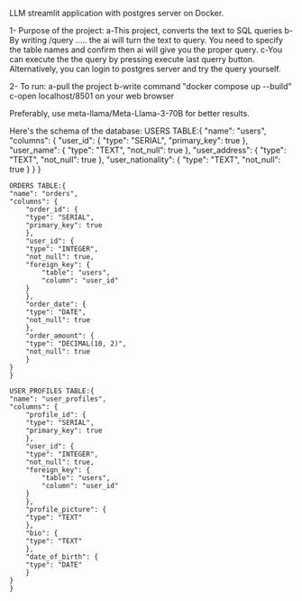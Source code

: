 LLM streamlit application with postgres server on Docker. 


1- Purpose of the project:
    a-This project, converts the text to SQL queries
    b-By writing /query ..... the ai will turn the text to query. You need to specify the table names and confirm then ai will give you the proper query.
    c-You can execute the the query by pressing execute last querry button. Alternatively, you can login to postgres server and try the query yourself.


2- To run:
    a-pull the project
    b-write command "docker compose up --build"
    c-open localhost/8501 on your web browser 

Preferably, use meta-llama/Meta-Llama-3-70B for better results.

Here's the schema of the database:
        USERS TABLE:{
    "name": "users",
    "columns": {
        "user_id": {
        "type": "SERIAL",
        "primary_key": true
        },
        "user_name": {
        "type": "TEXT",
        "not_null": true
        },
        "user_address": {
        "type": "TEXT",
        "not_null": true
        },
        "user_nationality": {
        "type": "TEXT",
        "not_null": true
        }
    }
    }
    
    ORDERS TABLE:{
    "name": "orders",
    "columns": {
        "order_id": {
        "type": "SERIAL",
        "primary_key": true
        },
        "user_id": {
        "type": "INTEGER",
        "not_null": true,
        "foreign_key": {
            "table": "users",
            "column": "user_id"
        }
        },
        "order_date": {
        "type": "DATE",
        "not_null": true
        },
        "order_amount": {
        "type": "DECIMAL(10, 2)",
        "not_null": true
        }
    }
    }

    USER_PROFILES TABLE:{
    "name": "user_profiles",
    "columns": {
        "profile_id": {
        "type": "SERIAL",
        "primary_key": true
        },
        "user_id": {
        "type": "INTEGER",
        "not_null": true,
        "foreign_key": {
            "table": "users",
            "column": "user_id"
        }
        },
        "profile_picture": {
        "type": "TEXT"
        },
        "bio": {
        "type": "TEXT"
        },
        "date_of_birth": {
        "type": "DATE"
        }
    }
    }


